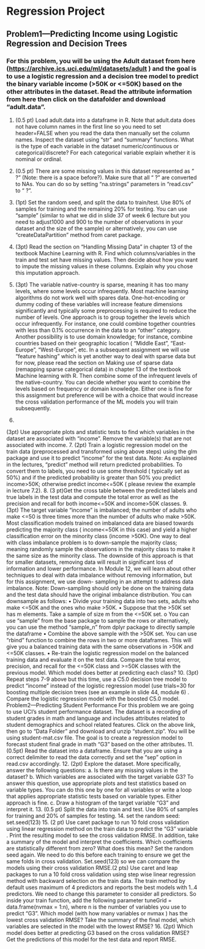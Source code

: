 # Regression Project

## Problem1—Predicting Income using Logistic Regression and Decision Trees

### For this problem, you will be using the Adult dataset from here (https://archive.ics.uci.edu/ml/datasets/adult ) and the goal is to use a logistic regression and a decision tree model to predict the binary variable income (>50K or <=50K) based on the other attributes in the dataset. Read the attribute information from here then click on the datafolder and download “adult.data”.

1. (0.5 pt) Load adult.data into a dataframe in R. Note that adult.data does not have column names in the first line so you need to set header=FALSE when you read the data then manually set the column names. Inspect the dataset using “str” and “summary” functions. What is the type of each variable in the dataset numeric/continuous or categorical/discrete? For each categorical variable explain whether it is nominal or ordinal.


2. (0.5 pt) There are some missing values in this dataset represented as “ ?” (Note: there is a space before?). Make sure that all “ ?” are converted to NAs. You can do so by setting “na.strings” parameters in “read.csv” to “ ?”.

3. (1pt) Set the random seed, and split the data to train/test. Use 80% of samples for training and the remaining 20% for testing. You can use “sample” (similar to what we did in slide 37 of week 6 lecture but you need to adjust1000 and 900 to the number of observations in your dataset and the size of the sample) or alternatively, you can use “createDataPartition” method from caret package.

4. (3pt) Read the section on “Handling Missing Data” in chapter 13 of the textbook Machine Learning with R. Find which columns/variables in the train and test set have missing values. Then decide about how you want to impute the missing values in these columns. Explain why you chose this imputation approach.

5. (3pt) The variable native-country is sparse, meaning it has too many levels, where some levels occur infrequently. Most machine learning algorithms do not work well with spares data. One-hot-encoding or dummy coding of these variables will increase feature dimensions significantly and typically some preprocessing is required to reduce the number of levels. One approach is to group together the levels which occur infrequently. For instance, one could combine together countries with less than 0.1% occurrence in the data to an “other” category. Another possibility is to use domain knowledge; for instance, combine countries based on their geographic location ( “Middle East”, “East-Europe”, “West-Europe”, etc. In a subsequent assignment we will use “feature hashing” which is yet another way to deal with sparse data but for now, please read the section on Making use of sparse data (remapping sparse categorical data) in chapter 13 of the textbook Machine learning with R. Then combine some of the infrequent levels of the native-country. You can decide whether you want to combine the levels based on frequency or domain knowledge. Either one is fine for this assignment but preference will be with a choice that would increase the cross validation performance of the ML models you will train subsequently.
6.
(3pt) Use appropriate plots and statistic tests to find which variables in the dataset are associated with “income”. Remove the variable(s) that are not associated with income.
7.
(2pt) Train a logistic regression model on the train data (preprocessed and transformed using above steps) using the glm package and use it to predict “income” for the test data. Note: As explained in the lectures, “predict” method will return predicted probabilities. To convert them to labels, you need to use some threshold ( typically set as 50%) and if the predicted probability is greater than 50% you predict income>50K; otherwise predict income<=50K ( please review the example in lecture 7.2).
8.
(3 pt)Get the cross table between the predicted labels and true labels in the test data and compute the
total error as well as the
precision and recall for both income<=50K and income>50K classes.
9.
(3pt) The target variable “income” is imbalanced; the number of adults who make <=50 is three times more than the number of adults who make >50K. Most classification models trained on imbalanced data are biased towards predicting the majority class ( income<=50K in this case) and yield a higher classification error on the minority class (income >50K).
One way to deal with class imbalance problem is to down-sample the majority class; meaning randomly sample the observations in the majority class to make it the same size as the minority class.
The downside of this approach is that for smaller datasets, removing data will result in significant loss of information and lower performance. In Module 12, we will learn about other techniques to deal with data imbalance without removing information, but for this assignment, we use down- sampling in an attempt to address data imbalance.
Note: Down-sampling should only be done on the training data and the test data should have the original imbalance distribution. You can downsample as follows:
•
Divide your training data into two sets, adults who make <=50K and the ones who make >50K.
•
Suppose that the >50K set has m elements. Take a sample of size m from the <=50K set.
o
You can use “sample” from the base package to sample the rows or alternatively, you can use the method “sample_n” from dplyr package to directly sample the dataframe
•
Combine the above sample with the >50K set. You can use “rbind” function to combine the rows in two or more dataframes. This will give you a balanced training data with the same observations in >50K and <=50K classes.
•
Re-train the logistic regression model on the balanced training data and evaluate it on the test data. Compare the total error, precision, and recall for the <=50K class and >=50K classes with the previous model. Which model does better at predicting each class?
10.
(3pt) Repeat steps 7-9 above but this time, use a C5.0 decision tree model to predict “income” instead of the logistic regression model (use trials=30 for boosting multiple decision trees (see an example in slide 44, module 6) . Compare the logistic regression model with the boosted C5.0 model.
Problem2—Predicting Student Performance
For this problem we are going to use UCI’s student performance dataset. The dataset is a recording of student grades in math and language and includes attributes related to student demographics and school related features. Click on the above link, then go to “Data Folder” and download and unzip “student.zip”. You will be using student-mat.csv file. The goal is to create a regression model to forecast student final grade in math “G3” based on the other attributes.
11.
(0.5pt) Read the dataset into a dataframe. Ensure that you are using a correct delimiter to read the data correctly and set the “sep” option in read.csv accordingly.
12.
(2pt) Explore the dataset. More specifically, answer the following questions:
a.
Is there any missing values in the dataset?
b.
Which variables are associated with the target variable G3? To answer this question, use appropriate plots and test statistics based on variable types. You can do this one by one for all variables or write a loop that applies appropriate statistic tests based on variable types. Either approach is fine.
c.
Draw a histogram of the target variable “G3” and interpret it.
13.
(0.5 pt) Split the data into train and test. Use 80% of samples for training and 20% of samples for testing.
14.
set the random seed: set.seed(123)
15.
(2 pt) Use caret package to run 10 fold cross validation using linear regression method on the train data to predict the “G3” variable . Print the resulting model to see the cross validation RMSE. In addition, take a summary of the model and interpret the coefficients. Which coefficients are statistically different from zero? What does this mean?
Set the random seed again. We need to do this before each training to ensure we get the same folds in cross validation. Set.seed(123) so we can compare the models using their cross validation RMSE.(2 pts) Use caret and leap packages to run a 10 fold cross validation using step wise linear regression method with backward selection on the train data. The train method by default uses maximum of 4 predictors and reports the best models with 1..4 predictors. We need to change this parameter to consider all predictors. So inside your train function, add the following parameter tuneGrid = data.frame(nvmax = 1:n), where n is the number of variables you use to predict “G3”. Which model (with how many variables or nvmax ) has the lowest cross validation RMSE? Take the summary of the final model, which variables are selected in the model with the lowest RMSE?
16.
(2pt) Which model does better at predicting G3 based on the cross validation RMSE? Get the predictions of this model for the test data and report RMSE.
